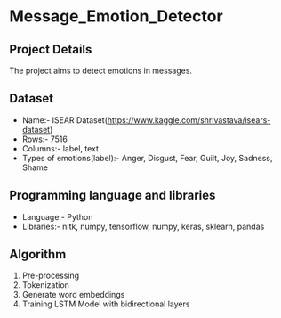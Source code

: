 # Message_Emotion_Detector

## Project Details
The project aims to detect emotions in messages. 

## Dataset
* Name:- ISEAR Dataset(https://www.kaggle.com/shrivastava/isears-dataset)
* Rows:- 7516
* Columns:- label, text
* Types of emotions(label):- Anger, Disgust, Fear, Guilt, Joy, Sadness, Shame

## Programming language and libraries
* Language:- Python
* Libraries:- nltk, numpy, tensorflow, numpy, keras, sklearn, pandas

## Algorithm
1. Pre-processing
2. Tokenization
3. Generate word embeddings
4. Training LSTM Model with bidirectional layers
